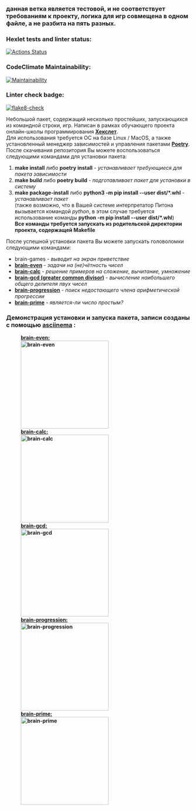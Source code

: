 ### данная ветка является тестовой, и не соответствует требованиям к проекту, логика для игр совмещена в одном файле, а не разбита на пять разных.


### Hexlet tests and linter status:
[![Actions Status](https://github.com/SergeyChalkov/python-project-lvl1/workflows/hexlet-check/badge.svg)](https://github.com/SergeyChalkov/python-project-lvl1/actions)
### CodeClimate Maintainability:
[![Maintainability](https://api.codeclimate.com/v1/badges/bf052ae5647e163be2a1/maintainability)](https://codeclimate.com/github/SergeyChalkov/python-project-lvl1/maintainability)
### Linter check badge:
[![flake8-check](https://github.com/SergeyChalkov/python-project-lvl1/actions/workflows/flake8_check.yml/badge.svg?event=push)](https://github.com/SergeyChalkov/python-project-lvl1/actions/workflows/flake8_check.yml)

Небольшой пакет, содержащий несколько простейших, запускающихся из командной строки, игр.
Написан в рамках обучающего проекта онлайн-школы программирования <a href="https://ru.hexlet.io/"><b>Хекслет</b></a>.<br>
Для использования требуется ОС на базе Linux / MacOS, а также установленный менеджер зависимостей и управления пакетами <a href="https://python-poetry.org/"><b>Poetry</b></a>.<br>
После скачивания репозитория Вы можете воспользоваться следующими командами для установки пакета:
1. **make install** либо **poetry install** *- устанавливает требующиеся для пакета зависимости*
2. **make build** либо **poetry build** *- подготавливает пакет для установки в систему*
3. **make package-install** либо **python3 -m pip install --user dist/\*.whl** - *устанавливает пакет*<br>
(также возможно, что в Вашей системе интерпретатор Питона вызывается командой *python*, в этом случае требуется использование команды **python -m pip install --user dist/\*.whl**)<br>
**Все команды требуется запускать из родительской директории проекта, содержащей Makefile**<br>

После успешной установки пакета Вы можете запускать головоломки следующими командами:
- brain-games - *выводит на экран приветствие*
- <a href="https://asciinema.org/a/449730"><b>brain-even</b></a> - *задачи на (не)чётность чисел*
- <a href="https://asciinema.org/a/450329"><b>brain-calc</b></a> - *решение примеров на сложение, вычитание, умножение*
- <a href="https://asciinema.org/a/450356"><b>brain-gcd (greater common divisor)</b></a> - *вычисление наибольшего общего делителя лвух чисел*
- <a href="https://asciinema.org/a/450466"><b>brain-progression</b></a> - *поиск недостающего члена арифметической прогрессии*
- <a href="https://asciinema.org/a/450526"><b>brain-prime</b></a> - *является-ли число простым?* 

### Демонстрация установки и запуска пакета, записи созданы с помощью <a href="https://asciinema.org/"><b>asciinema</a> :
<figure>
  <figcaption><a href="https://asciinema.org/a/449730"><b>brain-even:</b></a></figcaption>
  <a href="https://asciinema.org/a/449730"><img src="https://asciinema.org/a/449730.svg" alt="brain-even" title="brain-even game" width="240"/></a>  
  <figcaption><a href="https://asciinema.org/a/450329"><b>brain-calc:</b></a></figcaption>
  <a href="https://asciinema.org/a/450329"><img src="https://asciinema.org/a/450329.svg" alt="brain-calc" title="brain-calc game" width="240"/></a>  
  <figcaption><a href="https://asciinema.org/a/450356"><b>brain-gcd:</b></a></figcaption>
  <a href="https://asciinema.org/a/450356"><img src="https://asciinema.org/a/450356.svg" alt="brain-gcd" title="brain-gcd game" width="240" /></a>  
  <figcaption><a href="https://asciinema.org/a/450466"><b>brain-progression:</b></a></figcaption>
  <a href="https://asciinema.org/a/450466"><img src="https://asciinema.org/a/450466.svg" alt="brain-progression" title="brain-progression game" width="240" /></a>  
  <figcaption><a href="https://asciinema.org/a/450526"><b>brain-prime:</b></a></figcaption>
  <a href="https://asciinema.org/a/450526"><img src="https://asciinema.org/a/450526.svg" alt="brain-prime" title="brain-prime game" width="240" /></a>
</figure>

